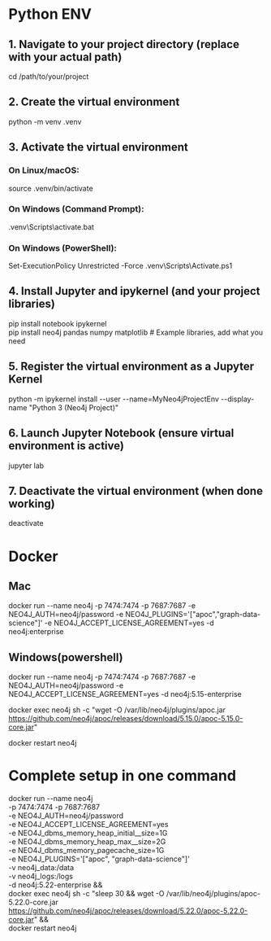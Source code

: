 
# Python ENV

## 1. Navigate to your project directory (replace with your actual path)
cd /path/to/your/project

## 2. Create the virtual environment
python -m venv .venv

## 3. Activate the virtual environment
### On Linux/macOS:
source .venv/bin/activate
### On Windows (Command Prompt):  
 .venv\Scripts\activate.bat
### On Windows (PowerShell):  
 Set-ExecutionPolicy Unrestricted -Force
 .venv\Scripts\Activate.ps1

## 4. Install Jupyter and ipykernel (and your project libraries)
pip install notebook ipykernel  
pip install neo4j pandas numpy matplotlib # Example libraries, add what you need

## 5. Register the virtual environment as a Jupyter Kernel
python -m ipykernel install --user --name=MyNeo4jProjectEnv --display-name "Python 3 (Neo4j Project)"

## 6. Launch Jupyter Notebook (ensure virtual environment is active)
jupyter lab

## 7. Deactivate the virtual environment (when done working)
deactivate



# Docker

## Mac  
docker run --name neo4j -p 7474:7474 -p 7687:7687 -e NEO4J_AUTH=neo4j/password -e NEO4J_PLUGINS='["apoc","graph-data-science"]' -e NEO4J_ACCEPT_LICENSE_AGREEMENT=yes -d neo4j:enterprise

## Windows(powershell)  
docker run --name neo4j -p 7474:7474 -p 7687:7687 -e NEO4J_AUTH=neo4j/password -e NEO4J_ACCEPT_LICENSE_AGREEMENT=yes -d neo4j:5.15-enterprise  

docker exec neo4j sh -c "wget -O /var/lib/neo4j/plugins/apoc.jar https://github.com/neo4j/apoc/releases/download/5.15.0/apoc-5.15.0-core.jar"  

docker restart neo4j  


# Complete setup in one command
docker run --name neo4j \
  -p 7474:7474 -p 7687:7687 \
  -e NEO4J_AUTH=neo4j/password \
  -e NEO4J_ACCEPT_LICENSE_AGREEMENT=yes \
  -e NEO4J_dbms_memory_heap_initial__size=1G \
  -e NEO4J_dbms_memory_heap_max__size=2G \
  -e NEO4J_dbms_memory_pagecache_size=1G \
  -e NEO4J_PLUGINS='["apoc", "graph-data-science"]' \
  -v neo4j_data:/data \
  -v neo4j_logs:/logs \
  -d neo4j:5.22-enterprise && \
docker exec neo4j sh -c "sleep 30 && wget -O /var/lib/neo4j/plugins/apoc-5.22.0-core.jar https://github.com/neo4j/apoc/releases/download/5.22.0/apoc-5.22.0-core.jar" && \
docker restart neo4j
